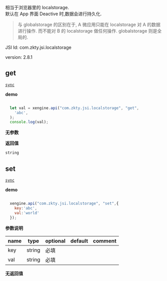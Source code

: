 


相当于浏览器里的 localstorage.  
默认在 App 界面 Deactive 时,数据会进行持久化. 

> 与 globalstorage 的区别在于,  A 微应用只能在 localstorage 对 A 的数据进行操作. 而不能对 B 的 localstorage 做任何操作.
> globalstorage 则是全局的.



JSI Id: com.zkty.jsi.localstorage

version: 2.8.1



## get
[`sync`](/docs/modules/模块-规范?id=jsi-调用)

**demo**
``` js

  let val = xengine.api("com.zkty.jsi.localstorage", "get",
    'abc',
  );
  console.log(val);

``` 

**无参数**

**返回值**
``` js
string
``` 



## set
[`sync`](/docs/modules/模块-规范?id=jsi-调用)

**demo**
``` js

  xengine.api("com.zkty.jsi.localstorage", "set",{
    key:'abc',
    val:'world'
  });

``` 

**参数说明**

| name                        | type      | optional | default   | comment  |
| --------------------------- | --------- | -------- | --------- |--------- |
| key | string | 必填 |  |  |
| val | string | 必填 |  |  |
**无返回值**


    

